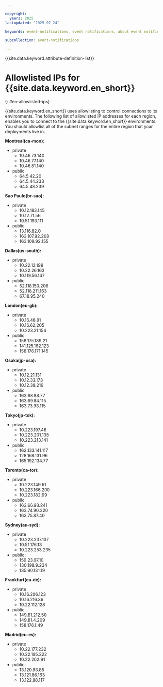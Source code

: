 ```yaml
---

copyright:
  years: 2025
lastupdated: "2025-07-24"

keywords: event-notifications, event notifications, about event notifications, allowlisted ips

subcollection: event-notifications

---
```

{{site.data.keyword.attribute-definition-list}}

# Allowlisted IPs for {{site.data.keyword.en_short}}
{: #en-allowlisted-ips}

{{site.data.keyword.en_short}} uses allowlisting to control connections to its environments. The following list of allowlisted IP addresses for each region, enables you to connect to the {{site.data.keyword.en_short}} environments.  You should allowlist all of the subnet ranges for the entire region that your deployments live in.

**Montreal(ca-mon):**
- private
   * 10.46.73.140
   * 10.46.77.140
   * 10.46.81.140
- public
   * 64.5.42.20
   * 64.5.44.233
   * 64.5.48.239

**Sao Paulo(br-sao):**
- private
   * 10.12.183.145
   * 10.12.71.56
   * 10.51.193.111
- public
   * 13.116.82.0
   * 163.107.92.208
   * 163.109.92.155

**Dallas(us-south):**
- private
   * 10.22.12.198
   * 10.22.26.163
   * 10.119.56.147
- public
   * 52.118.150.206
   * 52.118.211.163
   * 67.18.95.240

**London(eu-gb):**
- private
   * 10.16.48.81
   * 10.16.62.205
   * 10.223.21.154
- public
   * 158.175.189.21
   * 141.125.162.123
   * 158.176.171.145

**Osaka(jp-osa):**
- private
   * 10.12.21.131
   * 10.12.33.173
   * 10.12.38.219
- public
   * 163.68.88.77 
   * 163.69.84.115
   * 163.73.93.115

**Tokyo(jp-tok):**
- private
   * 10.223.197.48
   * 10.223.201.138
   * 10.223.213.141
- public
   * 162.133.141.117
   * 128.168.131.96
   * 165.192.134.77

**Toronto(ca-tor):**
- private
   * 10.223.149.61	
   * 10.223.166.200	
   * 10.223.182.99	
- public
   * 163.66.93.241
   * 163.74.90.220
   * 163.75.87.40

**Sydney(au-syd):**
- private
   * 10.223.237.137
   * 10.51.176.13	
   * 10.223.253.235
- public:
    * 159.23.97.10
    * 130.198.9.234
    * 135.90.131.19

**Frankfurt(eu-de):**
- private
   * 10.16.206.123
   * 10.16.216.36
   * 10.22.112.128
- public
   * 149.81.212.50
   * 149.81.4.209
   * 158.176.1.49

**Madrid(eu-es):**
- private
   * 10.22.177.232
   * 10.22.195.222
   * 10.22.202.91
- public
   * 13.120.93.85
   * 13.121.86.163
   * 13.122.88.117


